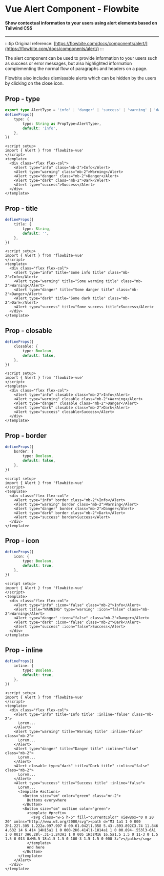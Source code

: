 <script setup>
import AlertTypeExample from './alert/examples/AlertTypeExample.vue';
import AlertTitleExample from './alert/examples/AlertTitleExample.vue';
import AlertClosableExample from './alert/examples/AlertClosableExample.vue';
import AlertBorderExample from './alert/examples/AlertBorderExample.vue';
import AlertIconExample from './alert/examples/AlertIconExample.vue';
import AlertInlineExample from './alert/examples/AlertInlineExample.vue';
</script>

# Vue Alert Component - Flowbite

#### Show contextual information to your users using alert elements based on Tailwind CSS

---

:::tip
Original reference: [https://flowbite.com/docs/components/alert/](https://flowbite.com/docs/components/alert/)
:::

The alert component can be used to provide information to your users such as success or error messages, but also highlighted information complementing the normal flow of paragraphs and headers on a page.

Flowbite also includes dismissable alerts which can be hidden by the users by clicking on the close icon.

## Prop - type

```typescript
export type AlertType = 'info' | 'danger' | 'success' | 'warning' | 'dark'
defineProps({
    type: {
        type: String as PropType<AlertType>,
        default: 'info',
    },
})
```


<AlertTypeExample />

```vue
<script setup>
import { Alert } from 'flowbite-vue'
</script>
<template>
  <div class="flex flex-col">
    <Alert type="info" class="mb-2">Info</Alert>
    <Alert type="warning" class="mb-2">Warning</Alert>
    <Alert type="danger" class="mb-2">Danger</Alert>
    <Alert type="dark" class="mb-2">Dark</Alert>
    <Alert type="success">Success</Alert>
  </div>
</template>
```

## Prop - title

```typescript
defineProps({
    title: {
        type: String,
        default: '',
    },
})
```


<AlertTitleExample />

```vue
<script setup>
import { Alert } from 'flowbite-vue'
</script>
<template>
  <div class="flex flex-col">
    <Alert type="info" title="Some info title" class="mb-2">Info</Alert>
    <Alert type="warning" title="Some warning title" class="mb-2">Warning</Alert>
    <Alert type="danger" title="Some danger title" class="mb-2">Danger</Alert>
    <Alert type="dark" title="Some dark title" class="mb-2">Dark</Alert>
    <Alert type="success" title="Some success title">Success</Alert>
  </div>
</template>
```

## Prop - closable

```typescript
defineProps({
    closable: {
        type: Boolean,
        default: false,
    },
})
```


<AlertClosableExample />

```vue
<script setup>
import { Alert } from 'flowbite-vue'
</script>
<template>
  <div class="flex flex-col">
    <Alert type="info" closable class="mb-2">Info</Alert>
    <Alert type="warning" closable class="mb-2">Warning</Alert>
    <Alert type="danger" closable class="mb-2">Danger</Alert>
    <Alert type="dark" closable class="mb-2">Dark</Alert>
    <Alert type="success" closable>Success</Alert>
  </div>
</template>
```

## Prop - border

```typescript
defineProps({
    border: {
        type: Boolean,
        default: false,
    },
})
```


<AlertBorderExample />

```vue
<script setup>
import { Alert } from 'flowbite-vue'
</script>
<template>
  <div class="flex flex-col">
    <Alert type="info" border class="mb-2">Info</Alert>
    <Alert type="warning" border class="mb-2">Warning</Alert>
    <Alert type="danger" border class="mb-2">Danger</Alert>
    <Alert type="dark" border class="mb-2">Dark</Alert>
    <Alert type="success" border>Success</Alert>
  </div>
</template>
```

## Prop - icon

```typescript
defineProps({
    icon: {
        type: Boolean,
        default: true,
    },
})
```


<AlertIconExample />

```vue
<script setup>
import { Alert } from 'flowbite-vue'
</script>
<template>
  <div class="flex flex-col">
    <Alert type="info" :icon="false" class="mb-2">Info</Alert>
    <Alert title="WARNING" type="warning" :icon="false" class="mb-2">Warning</Alert>
    <Alert type="danger" :icon="false" class="mb-2">Danger</Alert>
    <Alert type="dark" :icon="false" class="mb-2">Dark</Alert>
    <Alert type="success" :icon="false">Success</Alert>
  </div>
</template>
```

## Prop - inline

```typescript
defineProps({
    inline: {
        type: Boolean,
        default: true,
    },
})
```


<AlertInlineExample />

```vue
<script setup>
import { Alert } from 'flowbite-vue'
</script>
<template>
  <div class="flex flex-col">
    <Alert type="info" title="Info title" :inline="false" class="mb-2">
      Lorem...
    </Alert>
    <Alert type="warning" title="Warning title" :inline="false" class="mb-2">
      Lorem...
    </Alert>
    <Alert type="danger" title="Danger title" :inline="false" class="mb-2">
      Lorem...
    </Alert>
    <Alert closable type="dark" title="Dark title" :inline="false" class="mb-2">
      Lorem...
    </Alert>
    <Alert type="success" title="Success title" :inline="false">
      Lorem...
      <template #actions>
        <Button size="sm" color="green" class="mr-2">
          Buttons everywhere
        </Button>
        <Button size="sm" outline color="green">
          <template #prefix>
            <svg class="w-5 h-5" fill="currentColor" viewBox="0 0 20 20" xmlns="http://www.w3.org/2000/svg"><path d="M3 1a1 1 0 000 2h1.22l.305 1.222a.997.997 0 00.01.042l1.358 5.43-.893.892C3.74 11.846 4.632 14 6.414 14H15a1 1 0 000-2H6.414l1-1H14a1 1 0 00.894-.553l3-6A1 1 0 0017 3H6.28l-.31-1.243A1 1 0 005 1H3zM16 16.5a1.5 1.5 0 11-3 0 1.5 1.5 0 013 0zM6.5 18a1.5 1.5 0 100-3 1.5 1.5 0 000 3z"></path></svg>
          </template>
          And here
        </Button>
      </template>
    </Alert>
  </div>
</template>
```
